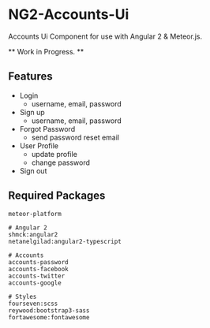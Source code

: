 # NG2-Accounts-Ui
 
Accounts Ui Component for use with Angular 2 & Meteor.js.

** Work in Progress. **

## Features

* Login
    - username, email, password
* Sign up
    - username, email, password
* Forgot Password
  - send password reset email
* User Profile
  - update profile
  - change password
* Sign out

## Required Packages

    meteor-platform
    
    # Angular 2
    shmck:angular2
    netanelgilad:angular2-typescript
    
    # Accounts
    accounts-password
    accounts-facebook
    accounts-twitter
    accounts-google
    
    # Styles
    fourseven:scss
    reywood:bootstrap3-sass
    fortawesome:fontawesome

